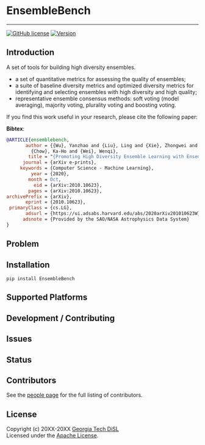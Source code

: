 <!--- Project Logo --->
# EnsembleBench
<!--- a href=""><img src="" alt=""></a --->
-----------------
[![GitHub license](https://img.shields.io/badge/license-apache-green.svg?style=flat)](https://www.apache.org/licenses/LICENSE-2.0)
[![Version](https://img.shields.io/badge/version-0.0.1-red.svg?style=flat)]()
<!---
[![Travis Status]()]()
[![Jenkins Status]()]()
[![Coverage Status]()]()
--->
## Introduction

A set of tools for building high diversity ensembles.

* a set of quantitative metrics for assessing the quality of ensembles;
* a suite of baseline diversity metrics and optimized diversity metrics for identifying and selecting ensembles with high diversity and high quality;
* representative ensemble consensus methods: soft voting (model averaging), majority voting, plurality voting and boosting voting.

If you find this work useful in your research, please cite the following paper:

**Bibtex**:
```bibtex
@ARTICLE{ensemblebench,
       author = {{Wu}, Yanzhao and {Liu}, Ling and {Xie}, Zhongwei and {Bae}, Juhyun and
         {Chow}, Ka-Ho and {Wei}, Wenqi},
        title = "{Promoting High Diversity Ensemble Learning with EnsembleBench}",
      journal = {arXiv e-prints},
     keywords = {Computer Science - Machine Learning},
         year = {2020},
        month = Oct,
          eid = {arXiv:2010.10623},
        pages = {arXiv:2010.10623},
archivePrefix = {arXiv},
       eprint = {2010.10623},
 primaryClass = {cs.LG},
       adsurl = {https://ui.adsabs.harvard.edu/abs/2020arXiv201010623W},
      adsnote = {Provided by the SAO/NASA Astrophysics Data System}
}
```

## Problem


## Installation
    pip install EnsembleBench

## Supported Platforms


## Development / Contributing


## Issues


## Status


## Contributors

See the [people page](https://github.com/git-disl/EnsembleBench/graphs/contributors) for the full listing of contributors.

## License

Copyright (c) 20XX-20XX [Georgia Tech DiSL](https://github.com/git-disl)  
Licensed under the [Apache License](LICENSE).

